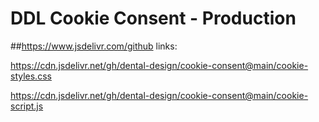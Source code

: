# DDL Cookie Consent - Production

##https://www.jsdelivr.com/github links:

https://cdn.jsdelivr.net/gh/dental-design/cookie-consent@main/cookie-styles.css

https://cdn.jsdelivr.net/gh/dental-design/cookie-consent@main/cookie-script.js
